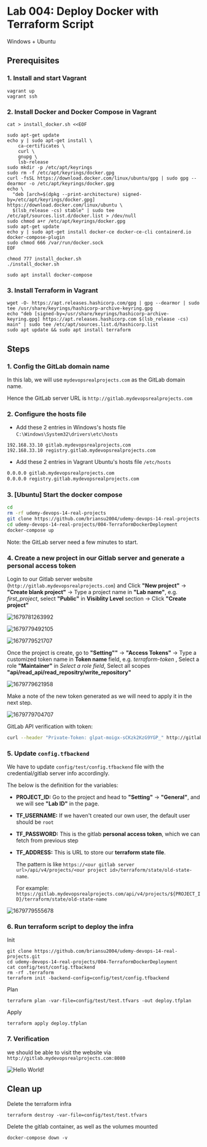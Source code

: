 # Lab 004: Deploy Docker with Terraform Script

Windows + Ubuntu

## Prerequisites

### 1. Install and start Vagrant

```dos
vagrant up 
vagrant ssh
```

### 2. Install Docker and Docker Compose in Vagrant

```dos
cat > install_docker.sh <<EOF

sudo apt-get update
echo y | sudo apt-get install \
    ca-certificates \
    curl \
    gnupg \
    lsb-release
sudo mkdir -p /etc/apt/keyrings
sudo rm -f /etc/apt/keyrings/docker.gpg
curl -fsSL https://download.docker.com/linux/ubuntu/gpg | sudo gpg --dearmor -o /etc/apt/keyrings/docker.gpg
echo \
  "deb [arch=$(dpkg --print-architecture) signed-by=/etc/apt/keyrings/docker.gpg] https://download.docker.com/linux/ubuntu \
  $(lsb_release -cs) stable" | sudo tee /etc/apt/sources.list.d/docker.list > /dev/null
sudo chmod a+r /etc/apt/keyrings/docker.gpg
sudo apt-get update
echo y | sudo apt-get install docker-ce docker-ce-cli containerd.io docker-compose-plugin
sudo chmod 666 /var/run/docker.sock
EOF

chmod 777 install_docker.sh
./install_docker.sh

sudo apt install docker-compose
```

### 3. Install Terraform in Vagrant

```dos
wget -O- https://apt.releases.hashicorp.com/gpg | gpg --dearmor | sudo tee /usr/share/keyrings/hashicorp-archive-keyring.gpg
echo "deb [signed-by=/usr/share/keyrings/hashicorp-archive-keyring.gpg] https://apt.releases.hashicorp.com $(lsb_release -cs) main" | sudo tee /etc/apt/sources.list.d/hashicorp.list
sudo apt update && sudo apt install terraform
```

## Steps

### 1. Config the GitLab domain name

In this lab, we will use `mydevopsrealprojects.com` as the GitLab domain name.

Hence the GitLab server URL is `http://gitlab.mydevopsrealprojects.com`

### 2. Configure the **hosts** file

- Add these 2 entries in Windows's hosts file `C:\Windows\System32\drivers\etc\hosts`

```dos
192.168.33.10 gitlab.mydevopsrealprojects.com
192.168.33.10 registry.gitlab.mydevopsrealprojects.com
```

- Add these 2 entries in Vagrant Ubuntu's hosts file `/etc/hosts`

```bash
0.0.0.0 gitlab.mydevopsrealprojects.com
0.0.0.0 registry.gitlab.mydevopsrealprojects.com
```

### 3. [Ubuntu] Start the docker compose

```bash
cd
rm -rf udemy-devops-14-real-projects
git clone https://github.com/briansu2004/udemy-devops-14-real-projects.git
cd udemy-devops-14-real-projects/004-TerraformDockerDeployment
docker-compose up
```

Note: the GitLab server need a few minutes to start.

### 4. Create a new project in our Gitlab server and generate a personal access token

Login to our Gitlab server website (`http://gitlab.mydevopsrealprojects.com`) and Click **"New project"** -> **"Create blank project"** -> Type a project name in **"Lab name"**, e.g. *first_project*, select **"Public"** in **Visiblity Level** section -> Click **"Create project"**

![1679781263992](image/02_Y_Windows_Ubuntu/1679781263992.png)

![1679779492105](image/01_Y_WindowsOnly/1679779492105.png)

![1679779521707](image/01_Y_WindowsOnly/1679779521707.png)

Once the project is create, go to **"Setting""** -> **"Access Tokens"** -> Type a customized token name in **Token name** field, e.g. *terraform-token* , Select a role **"Maintainer"** in *Select a role field*, Select all scopes **"api/read_api/read_repositry/write_repository"**

![1679779621958](image/01_Y_WindowsOnly/1679779621958.png)

Make a note of the new token generated as we will need to apply it in the next step.

![1679779704707](image/01_Y_WindowsOnly/1679779704707.png)

GitLab API verification with token:

```bash
curl --header "Private-Token: glpat-moigx-sCKzk2KzG9YGP_" http://gitlab.mydevopsrealprojects.com/api/v4/projects
```

### 5. Update `config.tfbackend`

We have to update `config/test/config.tfbackend` file with the credential/gitlab server info accordingly.

The below is the definition for the variables:

- **PROJECT_ID:** Go to the project and head to **"Setting"** -> **"General"**, and we will see **"Lab ID"** in the page.
- **TF_USERNAME:** If we haven't created our own user, the default user should be `root`
- **TF_PASSWORD:** This is the gitlab **personal access token**, which we can fetch from previous step
- **TF_ADDRESS:** This is URL to store our **terraform state file**.

  The pattern is like `https://<our gitlab server url>/api/v4/projects/<our project id>/terraform/state/old-state-name`.

  For example: `https://gitlab.mydevopsrealprojects.com/api/v4/projects/${PROJECT_ID}/terraform/state/old-state-name`

![1679779555678](image/01_Y_WindowsOnly/1679779555678.png)

### 6. Run terraform script to deploy the infra

Init

```dos
git clone https://github.com/briansu2004/udemy-devops-14-real-projects.git
cd udemy-devops-14-real-projects/004-TerraformDockerDeployment
cat config/test/config.tfbackend
rm -rf .terraform
terraform init -backend-config=config/test/config.tfbackend
```

<!--
```bash
vagrant@vagrant:~/udemy-devops-14-real-projects/004-TerraformDockerDeployment$ terraform init -backend-config=config/test/config.tfbackend

Initializing the backend...

Successfully configured the backend "http"! Terraform will automatically
use this backend unless the backend configuration changes.

Initializing provider plugins...
- Finding kreuzwerker/docker versions matching "~> 2.13.0"...
- Installing kreuzwerker/docker v2.13.0...
- Installed kreuzwerker/docker v2.13.0 (self-signed, key ID 24E54F214569A8A5)

Partner and community providers are signed by their developers.
If you'd like to know more about provider signing, we can read about it here:
https://www.terraform.io/docs/cli/plugins/signing.html

Terraform has created a lock file .terraform.lock.hcl to record the provider
selections it made above. Include this file in our version control repository
so that Terraform can guarantee to make the same selections by default when
we run "terraform init" in the future.

Terraform has been successfully initialized!

You may now begin working with Terraform. Try running "terraform plan" to see
any changes that are required for our infrastructure. All Terraform commands
should now work.

If we ever set or change modules or backend configuration for Terraform,
rerun this command to reinitialize our working directory. If we forget, other
commands will detect it and remind we to do so if necessary.
```
-->

Plan

```dos
terraform plan -var-file=config/test/test.tfvars -out deploy.tfplan
```

<!--
```bash
vagrant@vagrant:~/udemy-devops-14-real-projects/004-TerraformDockerDeployment$ terraform plan -var-file=config/test/test.tfvars -out deploy.tfplan

Terraform used the selected providers to generate the following execution plan. Resource actions are indicated with the following symbols:
  + create

Terraform will perform the following actions:        

  # docker_container.hello_world will be created     
  + resource "docker_container" "hello_world" {      
      + attach           = false
      + bridge           = (known after apply)       
      + command          = (known after apply)       
      + container_logs   = (known after apply)       
      + entrypoint       = (known after apply)       
      + env              = (known after apply)       
      + exit_code        = (known after apply)       
      + gateway          = (known after apply)       
      + hostname         = (known after apply)       
      + id               = (known after apply)       
      + image            = (known after apply)       
      + init             = (known after apply)       
      + ip_address       = (known after apply)       
      + ip_prefix_length = (known after apply)       
      + ipc_mode         = (known after apply)       
      + log_driver       = "json-file"
      + logs             = false
      + must_run         = true
      + name             = "terraform-docker-example"
      + network_data     = (known after apply)       
      + read_only        = false
      + remove_volumes   = true
      + restart          = "no"
      + rm               = false
      + security_opts    = (known after apply)       
      + shm_size         = (known after apply)       
      + start            = true
      + stdin_open       = false
```
-->

Apply

```dos
terraform apply deploy.tfplan
```

<!--
```bash
vagrant@vagrant:~/udemy-devops-14-real-projects/004-TerraformDockerDeployment$ terraform apply deploy.tfplan
docker_image.hello_world: Creating...
docker_image.hello_world: Still creating... [10s elapsed]
docker_image.hello_world: Still creating... [20s elapsed]
docker_image.hello_world: Creation complete after 21s [id=sha256:3681d33a9e299fe6788a9c03c5b8f365c59638899539ef5021c3b587e92fe967hello-world]
docker_container.hello_world: Creating...
docker_container.hello_world: Creation complete after 1s [id=199bfef72df9e1e521cb80a20d81ecf375fd7abbd6c476f89382e9471c08aed6]
╷
│ Warning: Deprecated attribute
│
│   on containers.tf line 2, in resource "docker_container" "hello_world":
│    2:   image = docker_image.hello_world.latest
│
│ The attribute "latest" is deprecated. Refer to the provider documentation for details.
│
│ (and one more similar warning elsewhere)
╵

Apply complete! Resources: 2 added, 0 changed, 0 destroyed.

Outputs:

docker_container_name = "terraform-docker-example"
```
-->

### 7. Verification

we should be able to visit the website via `http://gitlab.mydevopsrealprojects.com:8080`

![Hello World!](image/02_Y_Windows_Ubuntu/1679869430545.png)

## Clean up

Delete the terraform infra

```dos
terraform destroy -var-file=config/test/test.tfvars 
```

Delete the gitlab container, as well as the volumes mounted

```dos
docker-compose down -v
```
